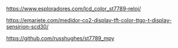 https://www.esploradores.com/lcd_color_st7789-reloj/

https://emariete.com/medidor-co2-display-tft-color-ttgo-t-display-sensirion-scd30/

https://github.com/russhughes/st7789_mpy